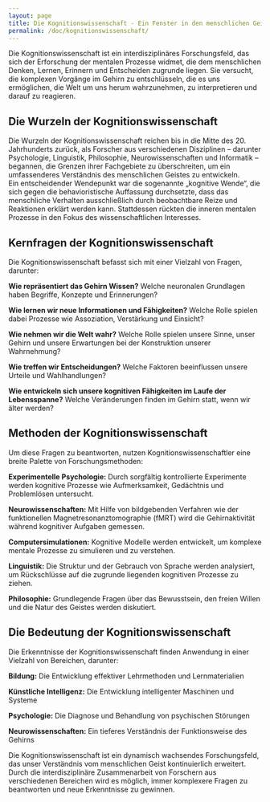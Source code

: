 ```yaml
---  
layout: page  
title: Die Kognitionswissenschaft - Ein Fenster in den menschlichen Geist  
permalink: /doc/kognitionswissenschaft/  
---  
```

Die Kognitionswissenschaft ist ein interdisziplinäres Forschungsfeld, das sich der Erforschung der mentalen Prozesse widmet, die dem menschlichen Denken, Lernen, Erinnern und Entscheiden zugrunde liegen. Sie versucht, die komplexen Vorgänge im Gehirn zu entschlüsseln, die es uns ermöglichen, die Welt um uns herum wahrzunehmen, zu interpretieren und darauf zu reagieren.

## Die Wurzeln der Kognitionswissenschaft

Die Wurzeln der Kognitionswissenschaft reichen bis in die Mitte des 20\. Jahrhunderts zurück, als Forscher aus verschiedenen Disziplinen – darunter Psychologie, Linguistik, Philosophie, Neurowissenschaften und Informatik – begannen, die Grenzen ihrer Fachgebiete zu überschreiten, um ein umfassenderes Verständnis des menschlichen Geistes zu entwickeln.  
Ein entscheidender Wendepunkt war die sogenannte „kognitive Wende“, die sich gegen die behavioristische Auffassung durchsetzte, dass das menschliche Verhalten ausschließlich durch beobachtbare Reize und Reaktionen erklärt werden kann. Stattdessen rückten die inneren mentalen Prozesse in den Fokus des wissenschaftlichen Interesses.

## Kernfragen der Kognitionswissenschaft

Die Kognitionswissenschaft befasst sich mit einer Vielzahl von Fragen, darunter:

**Wie repräsentiert das Gehirn Wissen?** Welche neuronalen Grundlagen haben Begriffe, Konzepte und Erinnerungen?

**Wie lernen wir neue Informationen und Fähigkeiten?** Welche Rolle spielen dabei Prozesse wie Assoziation, Verstärkung und Einsicht?

**Wie nehmen wir die Welt wahr?** Welche Rolle spielen unsere Sinne, unser Gehirn und unsere Erwartungen bei der Konstruktion unserer Wahrnehmung?

**Wie treffen wir Entscheidungen?** Welche Faktoren beeinflussen unsere Urteile und Wahlhandlungen?

**Wie entwickeln sich unsere kognitiven Fähigkeiten im Laufe der Lebensspanne?** Welche Veränderungen finden im Gehirn statt, wenn wir älter werden?

## Methoden der Kognitionswissenschaft

Um diese Fragen zu beantworten, nutzen Kognitionswissenschaftler eine breite Palette von Forschungsmethoden:

**Experimentelle Psychologie:** Durch sorgfältig kontrollierte Experimente werden kognitive Prozesse wie Aufmerksamkeit, Gedächtnis und Problemlösen untersucht.

**Neurowissenschaften:** Mit Hilfe von bildgebenden Verfahren wie der funktionellen Magnetresonanztomographie (fMRT) wird die Gehirnaktivität während kognitiver Aufgaben gemessen.

**Computersimulationen:** Kognitive Modelle werden entwickelt, um komplexe mentale Prozesse zu simulieren und zu verstehen.

**Linguistik:** Die Struktur und der Gebrauch von Sprache werden analysiert, um Rückschlüsse auf die zugrunde liegenden kognitiven Prozesse zu ziehen.

**Philosophie:** Grundlegende Fragen über das Bewusstsein, den freien Willen und die Natur des Geistes werden diskutiert.

## Die Bedeutung der Kognitionswissenschaft

Die Erkenntnisse der Kognitionswissenschaft finden Anwendung in einer Vielzahl von Bereichen, darunter:

**Bildung:** Die Entwicklung effektiver Lehrmethoden und Lernmaterialien

**Künstliche Intelligenz:** Die Entwicklung intelligenter Maschinen und Systeme

**Psychologie:** Die Diagnose und Behandlung von psychischen Störungen

**Neurowissenschaften:** Ein tieferes Verständnis der Funktionsweise des Gehirns

Die Kognitionswissenschaft ist ein dynamisch wachsendes Forschungsfeld, das unser Verständnis vom menschlichen Geist kontinuierlich erweitert. Durch die interdisziplinäre Zusammenarbeit von Forschern aus verschiedenen Bereichen wird es möglich, immer komplexere Fragen zu beantworten und neue Erkenntnisse zu gewinnen.
